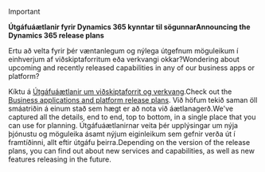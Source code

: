 > [!IMPORTANT]
> <span data-ttu-id="18612-101">**Útgáfuáætlanir fyrir Dynamics 365 kynntar til sögunnar**</span><span class="sxs-lookup"><span data-stu-id="18612-101">**Announcing the Dynamics 365 release plans**</span></span>
>
> <span data-ttu-id="18612-102">Ertu að velta fyrir þér væntanlegum og nýlega útgefnum möguleikum í einhverjum af viðskiptaforritum eða verkvangi okkar?</span><span class="sxs-lookup"><span data-stu-id="18612-102">Wondering about upcoming and recently released capabilities in any of our business apps or platform?</span></span> 
> 
> <span data-ttu-id="18612-103">Kíktu á [Útgáfuáætlanir um viðskiptaforrit og verkvang](https://go.microsoft.com/fwlink/?linkid=2010158).</span><span class="sxs-lookup"><span data-stu-id="18612-103">Check out the [Business applications and platform release plans](https://go.microsoft.com/fwlink/?linkid=2010158).</span></span> <span data-ttu-id="18612-104">Við höfum tekið saman öll smáatriðin á einum stað sem hægt er að nota við áætlanagerð.</span><span class="sxs-lookup"><span data-stu-id="18612-104">We've captured all the details, end to end, top to bottom, in a single place that you can use for planning.</span></span> <span data-ttu-id="18612-105">Útgáfuáætlanirnar veita þér upplýsingar um nýja þjónustu og möguleika ásamt nýjum eiginleikum sem gefnir verða út í framtíðinni, allt eftir útgáfu þeirra.</span><span class="sxs-lookup"><span data-stu-id="18612-105">Depending on the version of the release plans, you can find out about new services and capabilities, as well as new features releasing in the future.</span></span>
